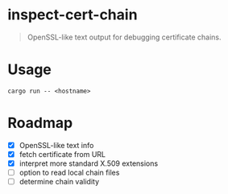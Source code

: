 # inspect-cert-chain

> OpenSSL-like text output for debugging certificate chains.

# Usage

```console
cargo run -- <hostname>
```

# Roadmap

- [x] OpenSSL-like text info
- [x] fetch certificate from URL
- [x] interpret more standard X.509 extensions
- [ ] option to read local chain files
- [ ] determine chain validity
